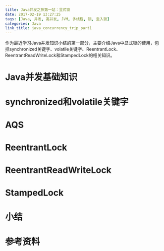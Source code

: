 ```yaml
---
title: Java并发之旅第一站：显式锁
date: 2017-02-19 13:27:25
tags: [Java, 并发, 高并发, JVM, 多线程, 锁, 重入锁]
categories: Java
link_title: java_concurrency_trip_part1
---
```

作为最近学习Java并发知识小结的第一部分，主要介绍Java中显式锁的使用，包括synchronized关键字、volatile关键字、ReentrantLock、ReentrantReadWriteLock和StampedLock的相关知识。
<!-- more -->

# Java并发基础知识




# synchronized和volatile关键字



# AQS



# ReentrantLock




# ReentrantReadWriteLock




# StampedLock




# 小结




# 参考资料



